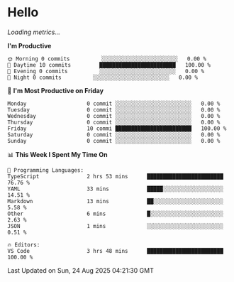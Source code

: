# Hello

<!-- METRICS:START -->
<p><em>Loading metrics…</em></p>
<!-- METRICS:END -->

<!--START_SECTION:waka-->
**I'm Productive**

```text
🌞 Morning 0 commits          ░░░░░░░░░░░░░░░░░░░░░░░░   0.00 % 
🌆 Daytime 10 commits         ████████████████████████   100.00 % 
🌃 Evening 0 commits          ░░░░░░░░░░░░░░░░░░░░░░░░   0.00 % 
🌙 Night 0 commits          ░░░░░░░░░░░░░░░░░░░░░░░░   0.00 % 
```
📅 **I'm Most Productive on Friday**

```text
Monday                   0 commit ░░░░░░░░░░░░░░░░░░░░░░░░   0.00 % 
Tuesday                  0 commit ░░░░░░░░░░░░░░░░░░░░░░░░   0.00 % 
Wednesday                0 commit ░░░░░░░░░░░░░░░░░░░░░░░░   0.00 % 
Thursday                 0 commit ░░░░░░░░░░░░░░░░░░░░░░░░   0.00 % 
Friday                   10 commi ████████████████████████   100.00 % 
Saturday                 0 commit ░░░░░░░░░░░░░░░░░░░░░░░░   0.00 % 
Sunday                   0 commit ░░░░░░░░░░░░░░░░░░░░░░░░   0.00 % 
```

📊 **This Week I Spent My Time On**

```text
💬 Programming Languages: 
TypeScript               2 hrs 53 mins      ████████████████████████   76.76 % 
YAML                     33 mins            █████░░░░░░░░░░░░░░░░░░░   14.51 % 
Markdown                 13 mins            ██░░░░░░░░░░░░░░░░░░░░░░   5.58 % 
Other                    6 mins             █░░░░░░░░░░░░░░░░░░░░░░░   2.63 % 
JSON                     1 mins             ░░░░░░░░░░░░░░░░░░░░░░░░   0.51 % 

🔥 Editors: 
VS Code                  3 hrs 48 mins      ████████████████████████   100.00 % 
```

 Last Updated on Sun, 24 Aug 2025 04:21:30 GMT
<!--END_SECTION:waka-->
